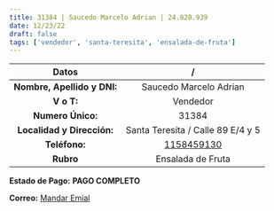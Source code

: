 ```yaml
---
title: 31384 | Saucedo Marcelo Adrian | 24.820.939
date: 12/23/22
draft: false
tags: ['vendedor', 'santa-teresita', 'ensalada-de-fruta']
---
```


|          **Datos**          |                    /                   |
|:---------------------------:|:--------------------------------------:|
| **Nombre, Apellido y DNI:** |         Saucedo Marcelo Adrian         |
|          **V o T:**         |                Vendedor                |
|      **Numero Único:**      |                  31384                 |
|  **Localidad y Dirección:** |    Santa Teresita / Calle 89 E/4 y 5   |
|        **Teléfono:**        | [1158459130](https://wa.me/1158459130) |
|          **Rubro**          |                   Ensalada de Fruta                  |

**Estado de Pago:** **PAGO COMPLETO**

**Correo:** [Mandar Emial](mailto:juancarlosfol99@gmail.com)
